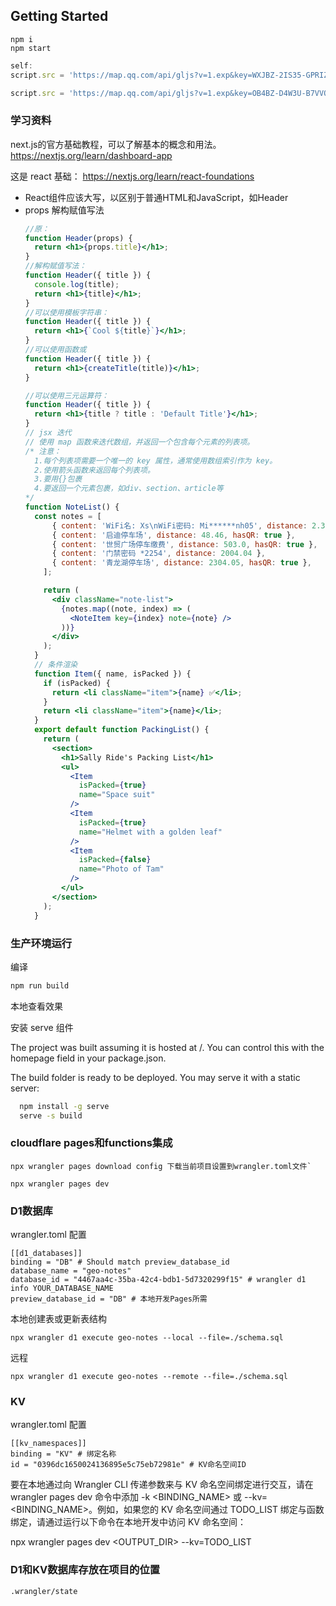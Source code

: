 ## Getting Started

```
npm i
npm start
```


``` js
self:
script.src = 'https://map.qq.com/api/gljs?v=1.exp&key=WXJBZ-2IS35-GPRIZ-QMI4R-4S6G2-SDBZQ';
```
``` js
script.src = 'https://map.qq.com/api/gljs?v=1.exp&key=OB4BZ-D4W3U-B7VVO-4PJWW-6TKDJ-WPB77';
```

### 学习资料

next.js的官方基础教程，可以了解基本的概念和用法。
<https://nextjs.org/learn/dashboard-app>

这是 react 基础：
<https://nextjs.org/learn/react-foundations>

- React组件应该大写，以区别于普通HTML和JavaScript，如Header
- props 解构赋值写法
    ``` jsx
    //原：
    function Header(props) {
      return <h1>{props.title}</h1>;
    }
    //解构赋值写法：
    function Header({ title }) {
      console.log(title);
      return <h1>{title}</h1>;
    }
    //可以使用模板字符串：
    function Header({ title }) {
      return <h1>{`Cool ${title}`}</h1>;
    }
    //可以使用函数或
    function Header({ title }) {
      return <h1>{createTitle(title)}</h1>;
    }

    //可以使用三元运算符：
    function Header({ title }) {
      return <h1>{title ? title : 'Default Title'}</h1>;
    }
    // jsx 迭代
    // 使用 map 函数来迭代数组，并返回一个包含每个元素的列表项。
    /* 注意：
      1.每个列表项需要一个唯一的 key 属性，通常使用数组索引作为 key。
      2.使用箭头函数来返回每个列表项。
      3.要用{}包裹
      4.要返回一个元素包裹，如div、section、article等
    */
    function NoteList() {
      const notes = [
          { content: 'WiFi名: Xs\nWiFi密码: Mi******nh05', distance: 2.37 },
          { content: '启迪停车场', distance: 48.46, hasQR: true },
          { content: '世贸广场停车缴费', distance: 503.0, hasQR: true },
          { content: '门禁密码 *2254', distance: 2004.04 },
          { content: '青龙湖停车场', distance: 2304.05, hasQR: true },
        ];

        return (
          <div className="note-list">
            {notes.map((note, index) => (
              <NoteItem key={index} note={note} />
            ))}
          </div>
        );
      }  
      // 条件渲染
      function Item({ name, isPacked }) {
        if (isPacked) {
          return <li className="item">{name} ✅</li>;
        }
        return <li className="item">{name}</li>;
      }
      export default function PackingList() {
        return (
          <section>
            <h1>Sally Ride's Packing List</h1>
            <ul>
              <Item 
                isPacked={true} 
                name="Space suit" 
              />
              <Item 
                isPacked={true} 
                name="Helmet with a golden leaf" 
              />
              <Item 
                isPacked={false} 
                name="Photo of Tam" 
              />
            </ul>
          </section>
        );
      }

    ```




### 生产环境运行

编译
``` bash
npm run build
```

本地查看效果

安装 serve 组件

The project was built assuming it is hosted at /.
You can control this with the homepage field in your package.json.

The build folder is ready to be deployed.
You may serve it with a static server:

``` bash
  npm install -g serve
  serve -s build
```

### cloudflare pages和functions集成

```
npx wrangler pages download config 下载当前项目设置到wrangler.toml文件`
```

```
npx wrangler pages dev
```

### D1数据库

wrangler.toml 配置
```
[[d1_databases]]
binding = "DB" # Should match preview_database_id
database_name = "geo-notes"
database_id = "4467aa4c-35ba-42c4-bdb1-5d7320299f15" # wrangler d1 info YOUR_DATABASE_NAME
preview_database_id = "DB" # 本地开发Pages所需
```

本地创建表或更新表结构

```
npx wrangler d1 execute geo-notes --local --file=./schema.sql
```


远程
```
npx wrangler d1 execute geo-notes --remote --file=./schema.sql
```

### KV

wrangler.toml 配置
```
[[kv_namespaces]]
binding = "KV" # 绑定名称 
id = "0396dc1650024136895e5c75eb72981e" # KV命名空间ID
```

要在本地通过向 Wrangler CLI 传递参数来与 KV 命名空间绑定进行交互，请在 wrangler pages dev 命令中添加 -k <BINDING_NAME> 或 --kv=<BINDING_NAME>。例如，如果您的 KV 命名空间通过 TODO_LIST 绑定与函数绑定，请通过运行以下命令在本地开发中访问 KV 命名空间：


npx wrangler pages dev <OUTPUT_DIR> --kv=TODO_LIST


### D1和KV数据库存放在项目的位置
`.wrangler/state`